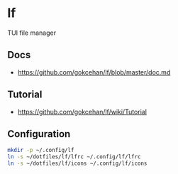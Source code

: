 # lf

TUI file manager

## Docs

- https://github.com/gokcehan/lf/blob/master/doc.md

## Tutorial

- https://github.com/gokcehan/lf/wiki/Tutorial

## Configuration

```sh
mkdir -p ~/.config/lf
ln -s ~/dotfiles/lf/lfrc ~/.config/lf/lfrc
ln -s ~/dotfiles/lf/icons ~/.config/lf/icons
```

